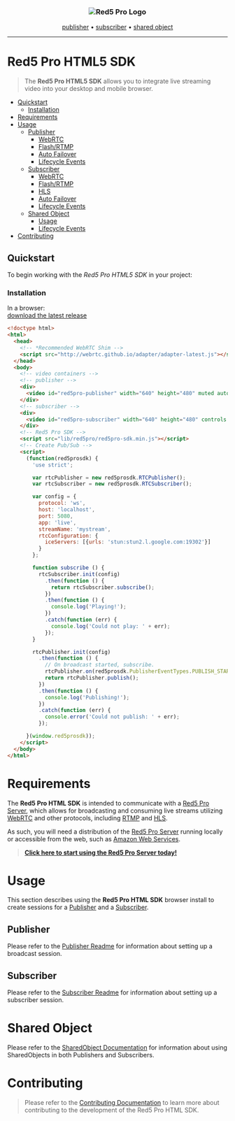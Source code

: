 <h3 align="center">
  <img src="assets/red5pro_logo.png" alt="Red5 Pro Logo" />
</h3>
<p align="center">
  <a href="PUBLISHER_README.md">publisher</a> &bull;
  <a href="SUBSCRIBER_README.md">subscriber</a> &bull;
  <a href="SHARED_OBJECT_README.md">shared object</a>
</p>

---

# Red5 Pro HTML5 SDK
> The **Red5 Pro HTML5 SDK** allows you to integrate live streaming video into your desktop and mobile browser.

* [Quickstart](#quickstart)
  * [Installation](#installation)
* [Requirements](#requirements)
* [Usage](#usage)
  * [Publisher](#publisher)
    * [WebRTC](PUBLISHER_README.md#webrtc)
    * [Flash/RTMP](PUBLISHER_README.md#flash)
    * [Auto Failover](PUBLISHER_README.md#auto-failover-and-order)
    * [Lifecycle Events](PUBLISHER_README.md#lifecycle-events)
  * [Subscriber](#subscriber)
    * [WebRTC](SUBSCRIBER_README.md#webrtc)
    * [Flash/RTMP](SUBSCRIBER_README.md#flash)
    * [HLS](SUBSCRIBER_README.md#hls)
    * [Auto Failover](SUBSCRIBER_README.md#auto-failover-and-order)
    * [Lifecycle Events](SUBSCRIBER_README.md#lifecycle-events)
  * [Shared Object](#shared-object)
    * [Usage](SHARED_OBJECT_README.md#shared-object-usage)
    * [Lifecycle Events](SHARED_OBJECT_README.md#lifecycle-events-shared-object)
* [Contributing](#contributing)

## Quickstart
To begin working with the *Red5 Pro HTML5 SDK* in your project:

### Installation
In a browser:  
[download the latest release](https://account.red5pro.com/download)

```html
<!doctype html>
<html>
  <head>
    <!-- *Recommended WebRTC Shim -->
    <script src="http://webrtc.github.io/adapter/adapter-latest.js"></script>
  </head>
  <body>
    <!-- video containers -->
    <!-- publisher -->
    <div>
      <video id="red5pro-publisher" width="640" height="480" muted autoplay></video>
    </div>
    <!-- subscriber -->
    <div>
      <video id="red5pro-subscriber" width="640" height="480" controls autoplay></video>
    </div>
    <!-- Red5 Pro SDK -->
    <script src="lib/red5pro/red5pro-sdk.min.js"></script>
    <!-- Create Pub/Sub -->
    <script>
      (function(red5prosdk) {
        'use strict';

        var rtcPublisher = new red5prosdk.RTCPublisher();
        var rtcSubscriber = new red5prosdk.RTCSubscriber();

        var config = {
          protocol: 'ws',
          host: 'localhost',
          port: 5080,
          app: 'live',
          streamName: 'mystream',
          rtcConfiguration: {
            iceServers: [{urls: 'stun:stun2.l.google.com:19302'}]
          }
        };

        function subscribe () {
          rtcSubscriber.init(config)
            .then(function () {
              return rtcSubscriber.subscribe();
            })
            .then(function () {
              console.log('Playing!');
            })
            .catch(function (err) {
              console.log('Could not play: ' + err);
            });
        }

        rtcPublisher.init(config)
          .then(function () {
            // On broadcast started, subscribe.
            rtcPublisher.on(red5prosdk.PublisherEventTypes.PUBLISH_START, subscribe);
            return rtcPublisher.publish();
          })
          .then(function () {
            console.log('Publishing!');
          })
          .catch(function (err) {
            console.error('Could not publish: ' + err);
          });

      }(window.red5prosdk));
    </script>
  </body>
</html>
```

# Requirements
The **Red5 Pro HTML SDK** is intended to communicate with a [Red5 Pro Server](https://www.red5pro.com/), which allows for broadcasting and consuming live streams utilizing [WebRTC](https://developer.mozilla.org/en-US/docs/Web/Guide/API/WebRTC) and other protocols, including [RTMP](https://en.wikipedia.org/wiki/Real_Time_Messaging_Protocol) and [HLS](https://en.wikipedia.org/wiki/HTTP_Live_Streaming).

As such, you will need a distribution of the [Red5 Pro Server](https://www.red5pro.com/) running locally or accessible from the web, such as [Amazon Web Services](https://www.red5pro.com/docs/server/awsinstall/).

> **[Click here to start using the Red5 Pro Server today!](https://account.red5pro.com/login)**

# Usage
This section describes using the **Red5 Pro HTML SDK** browser install to create sessions for a [Publisher](#publisher) and a [Subscriber](#subscriber).

## Publisher
Please refer to the [Publisher Readme](PUBLISHER_README.md) for information about setting up a broadcast session.

## Subscriber
Please refer to the [Subscriber Readme](SUBSCRIBER_README.md) for information about setting up a subscriber session.

# Shared Object
Please refer to the [SharedObject Documentation](SHARED_OBJECT_README.md) for information about using SharedObjects in both Publishers and Subscribers.

# Contributing
> Please refer to the [Contributing Documentation](CONTRIBUTING.md) to learn more about contributing to the development of the Red5 Pro HTML SDK.
